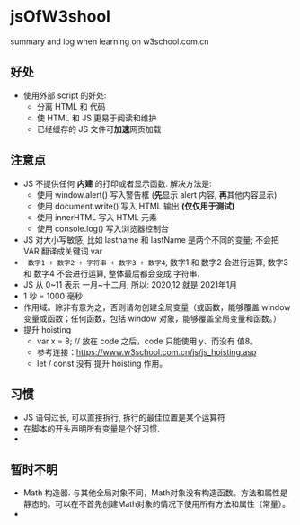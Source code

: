 # jsOfW3shool
summary and log when learning on w3school.com.cn



## 好处

- 使用外部 script 的好处:
  - 分离 HTML 和 代码
  - 使 HTML 和 JS 更易于阅读和维护
  - 已经缓存的 JS 文件可**加速**网页加载



## 注意点

- JS 不提供任何 **内建** 的打印或者显示函数. 解决方法是:
  - 使用 window.alert() 写入警告框 (**先**显示 alert 内容, **再**其他内容显示)
  - 使用 document.write() 写入 HTML 输出 **(仅仅用于测试)**
  - 使用 innerHTML 写入 HTML 元素
  - 使用 console.log() 写入浏览器控制台
- JS 对大小写敏感, 比如 lastname 和 lastName 是两个不同的变量; 不会把 VAR 翻译成关键词 var
- ``` 数字1 + 数字2 + 字符串 + 数字3 + 数字4```, 数字1 和 数字2 会进行运算, 数字3 和 数字4 不会进行运算, 整体最后都会变成 字符串.
- JS 从 0\~11 表示 一月\~十二月, 所以: 2020,12 就是 2021年1月
- 1 秒 = 1000 毫秒
- 作用域。除非有意为之，否则请勿创建全局变量（或函数，能够覆盖 window 变量或函数；任何函数，包括 window 对象，能够覆盖全局变量和函数。）
- 提升 hoisting
  - var x = 8; // 放在 code 之后，code 只能使用 y、而没有 值8。
  - 参考连接：https://www.w3school.com.cn/js/js_hoisting.asp
  - let / const 没有 提升 hoisting 作用。



## 习惯

- JS 语句过长, 可以直接拆行, 拆行的最佳位置是某个运算符
- 在脚本的开头声明所有变量是个好习惯.
- 



## 暂时不明

- Math 构造器. 与其他全局对象不同，Math对象没有构造函数。方法和属性是静态的。可以在不首先创建Math对象的情况下使用所有方法和属性（常量）。
- 